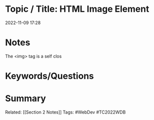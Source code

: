 # Topic / Title: HTML Image Element

2022-11-09
17:28


# Notes
The \<img> tag is a self clos

# Keywords/Questions

# Summary





Related: [[Section 2 Notes]]
Tags: #WebDev #TC2022WDB 